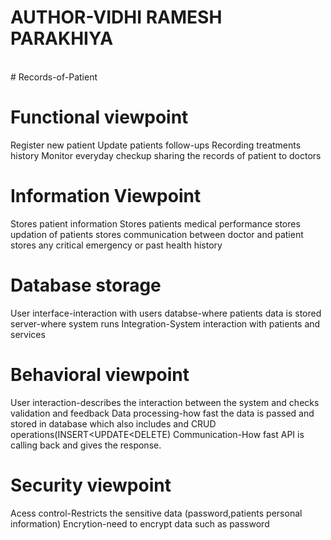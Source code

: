 
# AUTHOR-VIDHI RAMESH PARAKHIYA
<br>
# Records-of-Patient
<br>


# Functional viewpoint
Register new patient
Update patients follow-ups 
Recording treatments history
Monitor everyday checkup
sharing the records of patient to doctors

# Information Viewpoint
Stores patient information
Stores patients medical performance
stores updation of patients
stores communication between doctor and patient
stores any critical emergency or past health history

# Database storage
User interface-interaction with users
databse-where patients data is stored
server-where system runs
Integration-System interaction with patients and services

# Behavioral viewpoint
User interaction-describes the interaction between the system and checks validation and feedback 
Data processing-how fast the data is passed and stored in database which also includes and CRUD operations(INSERT<UPDATE<DELETE)
Communication-How fast API is calling back and gives the response.

# Security viewpoint
Acess control-Restricts the sensitive data (password,patients personal information)
Encrytion-need to encrypt data such as password


